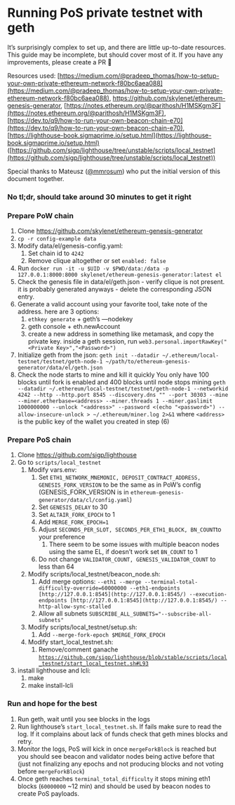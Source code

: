 # Running PoS private testnet with geth

It’s surprisingly complex to set up, and there are little up-to-date resources. This guide may be incomplete, but should cover most of it. 
If you have any improvements, please create a PR 🙏

Resources used: [https://medium.com/@pradeep_thomas/how-to-setup-your-own-private-ethereum-network-f80bc6aea088](https://medium.com/@pradeep_thomas/how-to-setup-your-own-private-ethereum-network-f80bc6aea088), https://github.com/skylenet/ethereum-genesis-generator, [https://notes.ethereum.org/@parithosh/H1MSKgm3F](https://notes.ethereum.org/@parithosh/H1MSKgm3F), [https://dev.to/q9/how-to-run-your-own-beacon-chain-e70](https://dev.to/q9/how-to-run-your-own-beacon-chain-e70), [https://lighthouse-book.sigmaprime.io/setup.html](https://lighthouse-book.sigmaprime.io/setup.html) ([https://github.com/sigp/lighthouse/tree/unstable/scripts/local_testnet](https://github.com/sigp/lighthouse/tree/unstable/scripts/local_testnet))

Special thanks to Mateusz ([@mmrosum](https://twitter.com/mmrosum)) who put the initial version of this document together.

### No tl;dr, should take around 30 minutes to get it right

### Prepare PoW chain

1. Clone https://github.com/skylenet/ethereum-genesis-generator
2. `cp -r config-example data`
3. Modify data/el/genesis-config.yaml:
    1. Set chain id to `4242`
    2. Remove clique altogether or set `enabled: false`
4. Run `docker run -it -u $UID -v $PWD/data:/data -p 127.0.0.1:8000:8000 skylenet/ethereum-genesis-generator:latest el`
5. Check the genesis file in data/el/geth.json - verify clique is not present.  it is probably generated anyways - delete the corresponding JSON entry.
6. Generate a valid account using your favorite tool, take note of the address.  here are 3 options:
    1. `ethkey generate` + geth’s —nodekey
    2. geth console + eth.newAccount
    3. create a new address in something like metamask, and copy the private key.  inside a geth session, run `web3.personal.importRawKey("<Private Key>","<Password>")`
7. Initialize geth from the json: `geth init --datadir ~/.ethereum/local-testnet/testnet/geth-node-1 ~/path/to/ethereum-genesis-generator/data/el/geth.json`
8. Check the node starts to mine and kill it quickly
You only have 100 blocks until fork is enabled and 400 blocks until node stops mining
`geth --datadir ~/.ethereum/local-testnet/testnet/geth-node-1 --networkid 4242 --http --http.port 8545 --discovery.dns "" --port 30303 --mine --miner.etherbase=<address> --miner.threads 1 --miner.gaslimit 1000000000 --unlock "<address>" --password <(echo "<password>") --allow-insecure-unlock > ~/.ethereum/miner.log 2>&1`
where `<address>` is the public key of the wallet you created in step (6)

### Prepare PoS chain

1. Clone https://github.com/sigp/lighthouse
2. Go to `scripts/local_testnet`
    1. Modify vars.env:
        1. Set `ETH1_NETWORK_MNEMONIC, DEPOSIT_CONTRACT_ADDRESS, GENESIS_FORK_VERSION` to be the same as in PoW’s config (GENESIS_FORK_VERSION is in `ethereum-genesis-generator/data/cl/config.yaml`)
        2. Set `GENESIS_DELAY` to 30
        3. Set `ALTAIR_FORK_EPOCH` to 1
        4. Add `MERGE_FORK_EPOCH=1`
        5. Adjust `SECONDS_PER_SLOT, SECONDS_PER_ETH1_BLOCK, BN_COUNT`to your preference
            1. There seem to be some issues with multiple beacon nodes using the same EL, if doesn’t work set `BN_COUNT` to 1
        6. Do not change `VALIDATOR_COUNT, GENESIS_VALIDATOR_COUNT` to less than 64
    2. Modify scripts/local_testnet/beacon_node.sh:
        1. Add merge options: `--eth1 --merge --terminal-total-difficulty-override=60000000 --eth1-endpoints [http://127.0.0.1:8545](http://127.0.0.1:8545/) --execution-endpoints [http://127.0.0.1:8545](http://127.0.0.1:8545/) --http-allow-sync-stalled`
        2. Allow all subnets `SUBSCRIBE_ALL_SUBNETS="--subscribe-all-subnets"`
    3. Modify scripts/local_testnet/setup.sh:
        1. Add `--merge-fork-epoch $MERGE_FORK_EPOCH`
    4. Modify start_local_testnet.sh:
        1. Remove/comment ganache [`https://github.com/sigp/lighthouse/blob/stable/scripts/local_testnet/start_local_testnet.sh#L93`](https://github.com/sigp/lighthouse/blob/stable/scripts/local_testnet/start_local_testnet.sh#L93)
3. install lighthouse and lcli:
    1. make
    2. make install-lcli  

### Run and hope for the best

1. Run geth, wait until you see blocks in the logs
2. Run lighthouse’s `start_local_testnet.sh`. If fails make sure to read the log. If it complains about lack of funds check that geth mines blocks and retry.
3. Monitor the logs, PoS will kick in once `mergeForkBlock` is reached but you should see beacon and validator nodes being active before that (just not finalizing any epochs and not producing blocks and not voting before `mergeForkBlock`)
4. Once geth reaches `terminal_total_difficulty` it stops mining eth1 blocks (`60000000` ~12 min) and should be used by beacon nodes to create PoS payloads.
